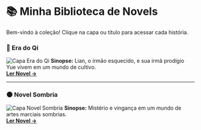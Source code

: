 # 📚 Minha Biblioteca de Novels

Bem-vindo à coleção! Clique na capa ou título para acessar cada história.

<div class="novel-grid">
  
### 🌸 Era do Qi
![Capa Era do Qi](novel-qi/imagens/capa-site.jpg)
**Sinopse:** Lian, o irmão esquecido, e sua irmã prodígio Yue vivem em um mundo de cultivo.  
[**Ler Novel →**](novel-qi/index.md)

---

### 🌑 Novel Sombria
![Capa Novel Sombria](novel-sombria/imagens/capa-site.jpg)
**Sinopse:** Mistério e vingança em um mundo de artes marciais sombrias.  
[**Ler Novel →**](novel-sombria/index.md)

</div>

<!-- Vinculando CSS e JS -->
<link rel="stylesheet" href="/assets/css/style.css">
<script src="/assets/js/main.js"></script>
